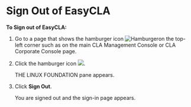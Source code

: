 # Sign Out of EasyCLA

**To Sign out of EasyCLA:**

1. Go to a page that shows the hamburger icon ![Hamburger](broken-reference)on the top-left corner such as on the main CLA Management Console or CLA Corporate Console page.
2.  Click the hamburger icon ![](broken-reference).

    THE LINUX FOUNDATION pane appears.
3.  Click **Sign Out**.

    You are signed out and the sign-in page appears.
